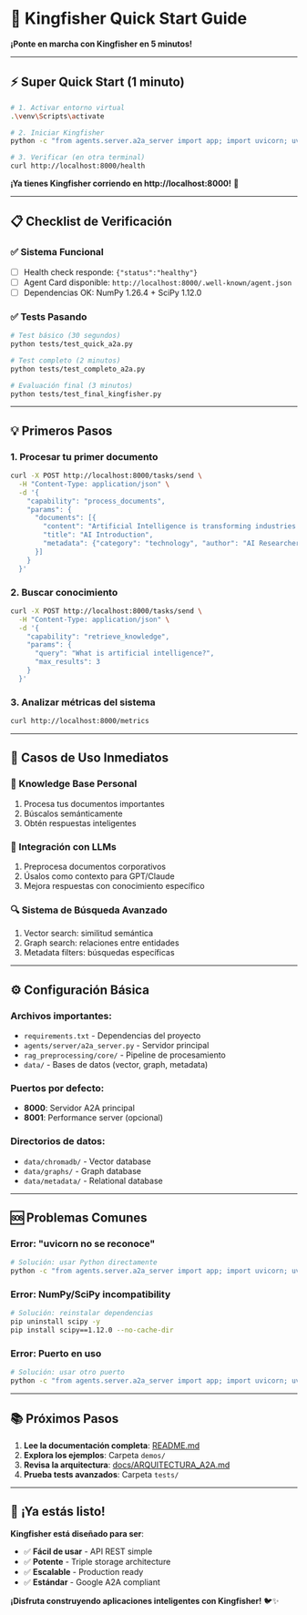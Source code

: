 # 🚀 Kingfisher Quick Start Guide

**¡Ponte en marcha con Kingfisher en 5 minutos!**

---

## ⚡ Super Quick Start (1 minuto)

```bash
# 1. Activar entorno virtual
.\venv\Scripts\activate

# 2. Iniciar Kingfisher
python -c "from agents.server.a2a_server import app; import uvicorn; uvicorn.run(app, host='localhost', port=8000)"

# 3. Verificar (en otra terminal)
curl http://localhost:8000/health
```

**¡Ya tienes Kingfisher corriendo en http://localhost:8000!** 🎉

---

## 📋 Checklist de Verificación

### ✅ **Sistema Funcional**
- [ ] Health check responde: `{"status":"healthy"}`
- [ ] Agent Card disponible: `http://localhost:8000/.well-known/agent.json`
- [ ] Dependencias OK: NumPy 1.26.4 + SciPy 1.12.0

### ✅ **Tests Pasando**
```bash
# Test básico (30 segundos)
python tests/test_quick_a2a.py

# Test completo (2 minutos)
python tests/test_completo_a2a.py

# Evaluación final (3 minutos)
python tests/test_final_kingfisher.py
```

---

## 💡 Primeros Pasos

### **1. Procesar tu primer documento**

```bash
curl -X POST http://localhost:8000/tasks/send \
  -H "Content-Type: application/json" \
  -d '{
    "capability": "process_documents",
    "params": {
      "documents": [{
        "content": "Artificial Intelligence is transforming industries worldwide. Machine learning algorithms enable computers to learn from data without explicit programming.",
        "title": "AI Introduction",
        "metadata": {"category": "technology", "author": "AI Researcher"}
      }]
    }
  }'
```

### **2. Buscar conocimiento**

```bash
curl -X POST http://localhost:8000/tasks/send \
  -H "Content-Type: application/json" \
  -d '{
    "capability": "retrieve_knowledge",
    "params": {
      "query": "What is artificial intelligence?",
      "max_results": 3
    }
  }'
```

### **3. Analizar métricas del sistema**

```bash
curl http://localhost:8000/metrics
```

---

## 🎯 Casos de Uso Inmediatos

### **📄 Knowledge Base Personal**
1. Procesa tus documentos importantes
2. Búscalos semánticamente
3. Obtén respuestas inteligentes

### **🤖 Integración con LLMs**
1. Preprocesa documentos corporativos
2. Úsalos como contexto para GPT/Claude
3. Mejora respuestas con conocimiento específico

### **🔍 Sistema de Búsqueda Avanzado**
1. Vector search: similitud semántica
2. Graph search: relaciones entre entidades
3. Metadata filters: búsquedas específicas

---

## ⚙️ Configuración Básica

### **Archivos importantes:**
- `requirements.txt` - Dependencias del proyecto
- `agents/server/a2a_server.py` - Servidor principal
- `rag_preprocessing/core/` - Pipeline de procesamiento
- `data/` - Bases de datos (vector, graph, metadata)

### **Puertos por defecto:**
- **8000**: Servidor A2A principal
- **8001**: Performance server (opcional)

### **Directorios de datos:**
- `data/chromadb/` - Vector database
- `data/graphs/` - Graph database
- `data/metadata/` - Relational database

---

## 🆘 Problemas Comunes

### **Error: "uvicorn no se reconoce"**
```bash
# Solución: usar Python directamente
python -c "from agents.server.a2a_server import app; import uvicorn; uvicorn.run(app, host='localhost', port=8000)"
```

### **Error: NumPy/SciPy incompatibility**
```bash
# Solución: reinstalar dependencias
pip uninstall scipy -y
pip install scipy==1.12.0 --no-cache-dir
```

### **Error: Puerto en uso**
```bash
# Solución: usar otro puerto
python -c "from agents.server.a2a_server import app; import uvicorn; uvicorn.run(app, host='localhost', port=8001)"
```

---

## 📚 Próximos Pasos

1. **Lee la documentación completa**: [README.md](README.md)
2. **Explora los ejemplos**: Carpeta `demos/`
3. **Revisa la arquitectura**: [docs/ARQUITECTURA_A2A.md](docs/ARQUITECTURA_A2A.md)
4. **Prueba tests avanzados**: Carpeta `tests/`

---

## 🎉 ¡Ya estás listo!

**Kingfisher está diseñado para ser**:
- ✅ **Fácil de usar** - API REST simple
- ✅ **Potente** - Triple storage architecture
- ✅ **Escalable** - Production ready
- ✅ **Estándar** - Google A2A compliant

**¡Disfruta construyendo aplicaciones inteligentes con Kingfisher!** 🐦✨ 